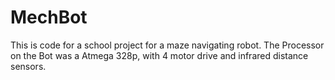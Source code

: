 # MechBot
This is code for a school project for a maze navigating robot. The Processor on the Bot was a Atmega 328p, with 4 motor drive and infrared distance sensors. 
